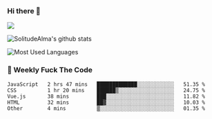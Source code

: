 ### Hi there 👋

<p>
  <a href="https://count.getloli.com/"><img src="https://count.getloli.com/get/@:solitudealma"></a>
</p>

![SolitudeAlma's github stats](https://github-readme-stats.vercel.app/api?username=solitudealma&show_icons=true&theme=radical)

![Most Used Languages](https://github-readme-stats.vercel.app/api/top-langs/?username=solitudealma&layout=compact&hide_border=true&theme=dark)
<!-- ![visitors](https://visitor-badge.glitch.me/badge?page_id=solitudealma.solitudealma.id) -->


### :dart: Weekly Fuck The Code

<!--START_SECTION:waka-->

```text
JavaScript   2 hrs 47 mins   █████████████░░░░░░░░░░░░   51.35 %
CSS          1 hr 20 mins    ██████▒░░░░░░░░░░░░░░░░░░   24.75 %
Vue.js       38 mins         ███░░░░░░░░░░░░░░░░░░░░░░   11.82 %
HTML         32 mins         ██▓░░░░░░░░░░░░░░░░░░░░░░   10.03 %
Other        4 mins          ▒░░░░░░░░░░░░░░░░░░░░░░░░   01.35 %
```

<!--END_SECTION:waka-->

